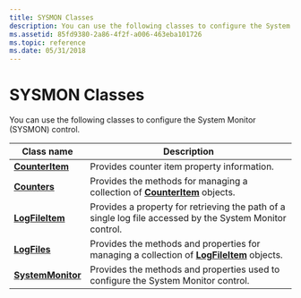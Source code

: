 ```yaml
---
title: SYSMON Classes
description: You can use the following classes to configure the System Monitor (SYSMON) control.
ms.assetid: 85fd9380-2a86-4f2f-a006-463eba101726
ms.topic: reference
ms.date: 05/31/2018
---
```


# SYSMON Classes

You can use the following classes to configure the System Monitor (SYSMON) control.



| Class name                             | Description                                                                                                  |
|----------------------------------------|--------------------------------------------------------------------------------------------------------------|
| [**CounterItem**](counteritem.md)     | Provides counter item property information.                                                                  |
| [**Counters**](counters.md)           | Provides the methods for managing a collection of [**CounterItem**](counteritem.md) objects.                |
| [**LogFileItem**](logfileitem.md)     | Provides a property for retrieving the path of a single log file accessed by the System Monitor control.     |
| [**LogFiles**](logfiles.md)           | Provides the methods and properties for managing a collection of [**LogFileItem**](logfileitem.md) objects. |
| [**SystemMonitor**](systemmonitor.md) | Provides the methods and properties used to configure the System Monitor control.                            |



 

 

 




